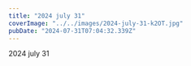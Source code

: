 ```yaml
---
title: "2024 july 31"
coverImage: "../../images/2024-july-31-k2OT.jpg"
pubDate: "2024-07-31T07:04:32.339Z"
---
```


2024 july 31
